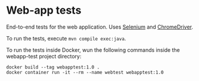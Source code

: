 # Web-app tests

End-to-end tests for the web application. Uses [Selenium](https://www.selenium.dev/documentation/en/) and [ChromeDriver](https://chromedriver.chromium.org/downloads).

To run the tests, execute `mvn compile exec:java`.

To run the tests inside Docker, wun the following commands inside the webapp-test project directory:
```
docker build --tag webapptest:1.0 .
docker container run -it --rm --name webtest webapptest:1.0
```
